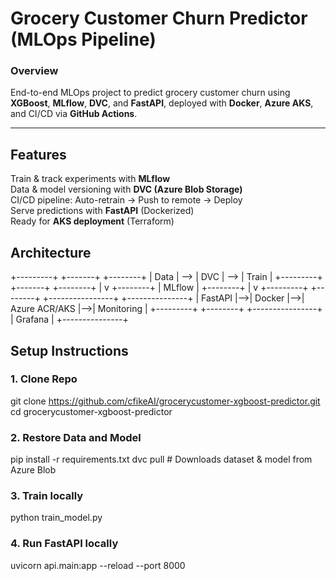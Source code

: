 # Grocery Customer Churn Predictor (MLOps Pipeline)

### Overview
End-to-end MLOps project to predict grocery customer churn using **XGBoost**, **MLflow**, **DVC**, and **FastAPI**, deployed with **Docker**, **Azure AKS**, and CI/CD via **GitHub Actions**.

---

## Features
Train & track experiments with **MLflow**  
Data & model versioning with **DVC (Azure Blob Storage)**  
CI/CD pipeline: Auto-retrain → Push to remote → Deploy  
Serve predictions with **FastAPI** (Dockerized)  
Ready for **AKS deployment** (Terraform)

## **Architecture**

+---------+     +-------+     +--------+
|  Data   | --> |  DVC  | --> | Train  |
+---------+     +-------+     +--------+
                              |
                              v
                          +--------+
                          | MLflow |
                          +--------+
                              |
                              v
+---------+   +--------+   +----------------+   +---------------+
| FastAPI |-->| Docker |-->| Azure ACR/AKS  |-->| Monitoring    |
+---------+   +--------+   +----------------+   | Grafana       |
                                                +---------------+



## **Setup Instructions**

### 1. Clone Repo
git clone https://github.com/cfikeAI/grocerycustomer-xgboost-predictor.git
cd grocerycustomer-xgboost-predictor


### 2. Restore Data and Model
pip install -r requirements.txt
dvc pull  # Downloads dataset & model from Azure Blob

### 3. Train locally 
python train_model.py

### 4. Run FastAPI locally
uvicorn api.main:app --reload --port 8000

